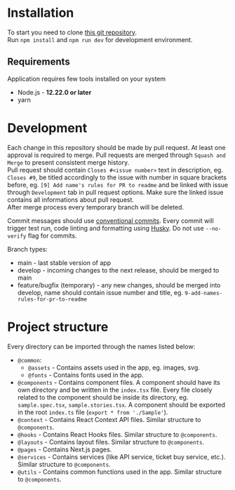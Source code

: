# Installation

To start you need to clone [this git repository](https://github.com/CodersCrew/coderscrew-website).  
Run `npm install` and `npm run dev` for development environment.

## Requirements

Application requires few tools installed on your system

- Node.js - **12.22.0 or later**
- yarn

# Development

Each change in this repository should be made by pull request. At least one approval is required to merge. Pull requests
are merged through `Squash and Merge` to present consistent merge history.  
Pull request should contain `Closes #<issue number>` text in description, eg. `Closes #9`, be titled accordingly to the
issue with number in square brackets before, eg. `[9] Add name's rules for PR to readme` and be linked with issue
through `Development` tab in pull request options. Make sure the linked issue contains all informations about pull
request.  
After merge process every temporary branch will be deleted.

Commit messages should use [conventional commits](https://www.conventionalcommits.org/en/v1.0.0/). Every commit will
trigger test run, code linting and formatting using [Husky](https://github.com/typicode/husky). Do not use `--no-verify`
flag for commits.

Branch types:

- main - last stable version of app
- develop - incoming changes to the next release, should be merged to main
- feature/bugfix (temporary) - any new changes, should be merged into develop, name should contain issue number and
  title, eg. `9-add-names-rules-for-pr-to-readme`

# Project structure

Every directory can be imported through the names listed below:

- `@common`:
  - `@assets` - Contains assets used in the app, eg. images, svg.
  - `@fonts` - Contains fonts used in the app.
- `@components` - Contains component files. A component should have its own directory and be written in the `index.tsx`
  file. Every file closely related to the component should be inside its directory, eg. `sample.spec.tsx`,
  `sample.stories.tsx`. A component should be exported in the root `index.ts` file (`export * from './Sample'`).
- `@context` - Contains React Context API files. Similar structure to `@components`.
- `@hooks` - Contains React Hooks files. Similar structure to `@components`.
- `@layouts` - Contains layout files. Similar structure to `@components`.
- `@pages` - Contains Next.js pages.
- `@services` - Contains services (like API service, ticket buy service, etc.). Similar structure to `@components`.
- `@utils` - Contains common functions used in the app. Similar structure to `@components`.
